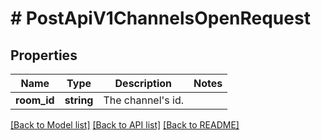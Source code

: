 # # PostApiV1ChannelsOpenRequest

## Properties

Name | Type | Description | Notes
------------ | ------------- | ------------- | -------------
**room_id** | **string** | The channel&#39;s id. |

[[Back to Model list]](../../README.md#models) [[Back to API list]](../../README.md#endpoints) [[Back to README]](../../README.md)
